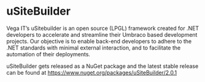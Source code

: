 uSiteBuilder
============

Vega IT’s uSitebuilder is an open source (LPGL) framework created for .NET developers to accelerate and streamline their Umbraco based development projects. Our objective is to enable back-end developers to adhere to the .NET standards with minimal external interaction, and to facilitate the automation of their deployments.

uSiteBuilder gets released as a NuGet package and the latest stable release can be found at https://www.nuget.org/packages/uSiteBuilder/2.0.1
